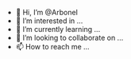 - 👋 Hi, I’m @ArboneI
- 👀 I’m interested in ...
- 🌱 I’m currently learning ...
- 💞️ I’m looking to collaborate on ...
- 📫 How to reach me ...

<!---
ArboneI/ArboneI is a ✨ special ✨ repository because its `README.md` (this file) appears on your GitHub profile.
You can click the Preview link to take a look at your changes.
--->
